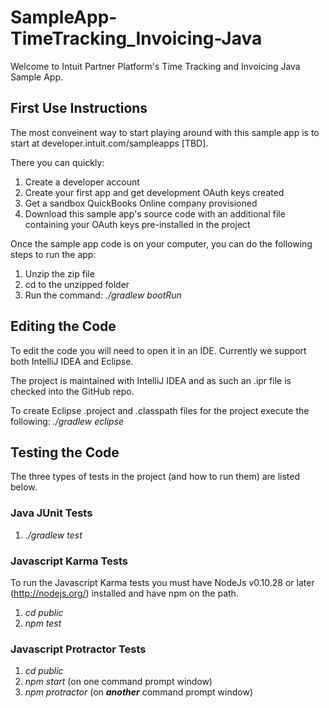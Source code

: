 SampleApp-TimeTracking_Invoicing-Java
=====================================

Welcome to Intuit Partner Platform's Time Tracking and Invoicing Java Sample App.

## First Use Instructions

The most conveinent way to start playing around with this sample app is to start at developer.intuit.com/sampleapps [TBD]. 

There you can quickly:
1. Create a developer account
2. Create your first app and get development OAuth keys created
3. Get a sandbox QuickBooks Online company provisioned
4. Download this sample app's source code with an additional file containing your OAuth keys pre-installed in the project

Once the sample app code is on your computer, you can do the following steps to run the app:

1. Unzip the zip file
2. cd to the unzipped folder
3. Run the command: _./gradlew bootRun_

## Editing the Code
To edit the code you will need to open it in an IDE. Currently we support both IntelliJ IDEA and Eclipse.

The project is maintained with IntelliJ IDEA and as such an .ipr file is checked into the GitHub repo. 

To create Eclipse .project and .classpath files for the project execute the following: _./gradlew eclipse_

## Testing the Code
The three types of tests in the project (and how to run them) are listed below.

### Java JUnit Tests
1. _./gradlew test_

### Javascript Karma Tests
To run the Javascript Karma tests you must have NodeJs v0.10.28 or later (http://nodejs.org/) installed and have npm on the path.

1. _cd public_
2. _npm test_

### Javascript Protractor Tests
1. _cd public_
2. _npm start_ (on one command prompt window)
3. _npm protractor_ (on **_another_** command prompt window)









    













